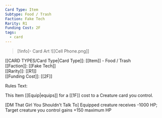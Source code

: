 ```yaml
---
Card Type: Item
Subtype: Food / Trash
Faction: Fake Tech
Rarity: R1
Funding Cost: 2F
tags:
  - card
---
```

> [!info]- Card Art
> ![[Cell Phone.png]]

[[CARD TYPES/Card Type|Card Type]]: [[Item]] - Food / Trash  
[[Faction]]: [[Fake Tech]]  
[[Rarity]]: [[R1]]  
[[Funding Cost]]: [[2F]]  

Rules Text:  

This Item [[Equip|equips]] for a [[1F]] cost to a Creature card you control.  

[DM That Girl You Shouldn't Talk To] Equipped creature receives -1000 HP;
Target creature you control gains +150 maximum HP  